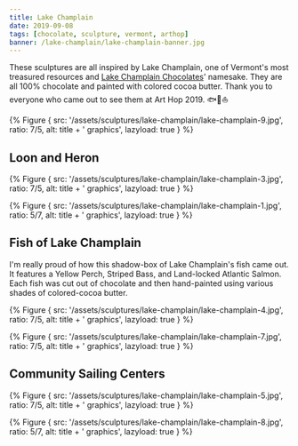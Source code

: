 ```yaml
---
title: Lake Champlain
date: 2019-09-08
tags: [chocolate, sculpture, vermont, arthop]
banner: /lake-champlain/lake-champlain-banner.jpg
---
```


These sculptures are all inspired by Lake Champlain, one of Vermont's most treasured resources and [Lake Champlain Chocolates](http//www.lakechamplainchocolates.com)' namesake. They are all 100% chocolate and painted with colored cocoa butter. Thank you to everyone who came out to see them at Art Hop 2019. 🐟🦆⛵️

{% Figure {
    src: '/assets/sculptures/lake-champlain/lake-champlain-9.jpg',
    ratio: 7/5,
    alt: title + ' graphics',
    lazyload: true
} %}

## Loon and Heron

{% Figure {
    src: '/assets/sculptures/lake-champlain/lake-champlain-3.jpg',
    ratio: 7/5,
    alt: title + ' graphics',
    lazyload: true
} %}

{% Figure {
    src: '/assets/sculptures/lake-champlain/lake-champlain-1.jpg',
    ratio: 5/7,
    alt: title + ' graphics',
    lazyload: true
} %}

## Fish of Lake Champlain

I'm really proud of how this shadow-box of Lake Champlain's fish came out. It features a Yellow Perch, Striped Bass, and Land-locked Atlantic Salmon. Each fish was cut out of chocolate and then hand-painted using various shades of colored-cocoa butter.

{% Figure {
    src: '/assets/sculptures/lake-champlain/lake-champlain-4.jpg',
    ratio: 7/5,
    alt: title + ' graphics',
    lazyload: true
} %}

{% Figure {
    src: '/assets/sculptures/lake-champlain/lake-champlain-7.jpg',
    ratio: 7/5,
    alt: title + ' graphics',
    lazyload: true
} %}

## Community Sailing Centers

{% Figure {
    src: '/assets/sculptures/lake-champlain/lake-champlain-5.jpg',
    ratio: 7/5,
    alt: title + ' graphics',
    lazyload: true
} %}

{% Figure {
    src: '/assets/sculptures/lake-champlain/lake-champlain-8.jpg',
    ratio: 5/7,
    alt: title + ' graphics',
    lazyload: true
} %}
